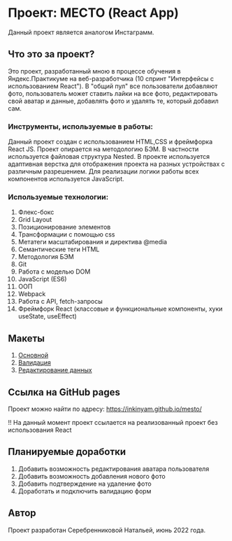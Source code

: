 # Проект: МЕСТО (React App)
Данный проект является аналогом Инстаграмм.

## Что это за проект?
Это  проект, разработанный мною в процессе обучения в Яндекс.Практикуме на веб-разработчика (10 спринт "Интерфейсы с использованием React").
В "общий пул" все пользователи добавляют фото, пользователь может ставить лайки на все фото, редактировать свой аватар и данные, добавлять фото и удалять те, который добавил сам.

### Инструменты, используемые в работы:

Данный проект создан с использованием HTML,CSS и фреймфорка React JS.
Проект опирается на методологию БЭМ. В частности используется файловая структура Nested.
В проекте используется адаптивная верстка для отображения проекта на разных устройствах с различным разрешением.
Для реализации логики работы всех компонентов используется JavaScript.

### Используемые технологии:

1. Флекс-бокс
2. Grid Layout
3. Позиционирование элементов
4. Трансформации с помощью css
5. Метатеги масштабирования и директива @media
6. Семантические теги HTML
7. Методология БЭМ
8. Git
9. Работа с моделью DOM
10. JavaScript (ES6)
11. ООП
12. Webpack
13. Работа с API, fetch-запросы
14. Фреймфорк React (классовые и функциональные компоненты, хуки useState, useEffect)

## Макеты

1. [Основной](https://www.figma.com/file/bjyvbKKJN2naO0ucURl2Z0/JavaScript.-Sprint-5)
2. [Валидация](https://www.figma.com/file/kRVLKwYG3d1HGLvh7JFWRT/JavaScript.-Sprint-6)
2. [Редактирование данных](https://www.figma.com/file/PSdQFRHoxXJFs2FH8IXViF/JavaScript.-Sprint-9)

## Ссылка на GitHub pages

Проект можно найти по адресу: https://inkinyam.github.io/mesto/

!! На данный момент проект ссылается на реализованный проект без использования React

## Планируемые доработки
1. Добавить возможность редактирования аватара пользователя
2. Добавить возможность добавления нового фото
3. Добавить подтверждение на удаление фото
4. Доработать и подключить валидацию форм

## Автор
Проект разработан Серебренниковой Натальей, июнь 2022 года.
